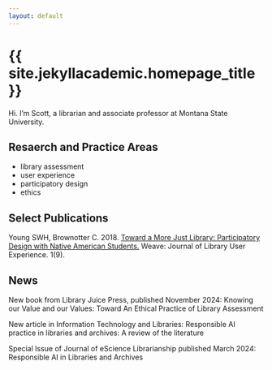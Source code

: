 ```yaml
---
layout: default
---
```


<h1>{{ site.jekyllacademic.homepage_title }}</h1> 
Hi. I’m Scott, a librarian and associate professor at Montana State University.

<h2>Resaerch and Practice Areas</h2>
<ul>
  <li>library assessment</li>
  <li>user experience</li>
  <li>participatory design</li>
  <li>ethics</li>
</ul>


<h2>Select Publications</h2>
Young SWH, Brownotter C. 2018. <a href="https://dx.doi.org/10.3998/weave.12535642.0001.901">Toward a More Just Library: Participatory Design with Native American Students.</a> <em></em>Weave: Journal of Library User Experience</em>. 1(9).

<h2>News</h2>
New book from Library Juice Press, published November 2024: Knowing our Value and our Values: Toward An Ethical Practice of Library Assessment

New article in Information Technology and Libraries: Responsible AI practice in libraries and archives: A review of the literature

Special Issue of Journal of eScience Librarianship published March 2024: Responsible AI in Libraries and Archives
